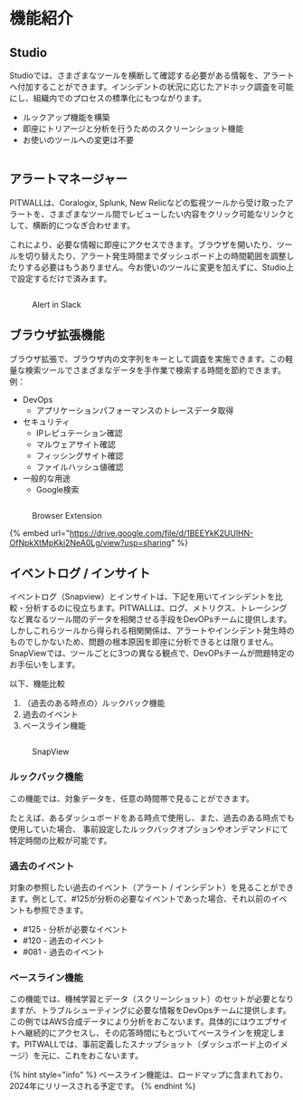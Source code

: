 <!--
# ✨ 機能紹介
-->

# 機能紹介

## Studio

Studioでは、さまざまなツールを横断して確認する必要がある情報を、アラートへ付加することができます。インシデントの状況に応じたアドホック調査を可能にし、組織内でのプロセスの標準化にもつながります。

* ルックアップ機能を構築
* 即座にトリアージと分析を行うためのスクリーンショット機能
* お使いのツールへの変更は不要

<figure><img src="https://lh7-us.googleusercontent.com/7y1ps6PAy_YUwi_FifO_BggULmAUTTSO1yksSdRvfF8ODiDQrzEjwA8CWKzqjqCo_IksRcaMn6A736d8nLdGo9SMIc1KV9QZzdHYDqgx9ShSOtUNSQL2_WMCjbrtV-yERDfLW8lIVE-zzs8dum95sLFInw=s2048" alt=""><figcaption></figcaption></figure>

## アラートマネージャー

PITWALLは、Coralogix, Splunk, New Relicなどの監視ツールから受け取ったアラートを、さまざまなツール間でレビューしたい内容をクリック可能なリンクとして、横断的につなぎ合わせます。

これにより、必要な情報に即座にアクセスできます。ブラウザを開いたり、ツールを切り替えたり、アラート発生時間までダッシュボード上の時間範囲を調整したりする必要はもうありません。今お使いのツールに変更を加えずに、Studio上で設定するだけで済みます。

&#x20;

<figure><img src="../.gitbook/assets/image (46).png" alt=""><figcaption><p>Alert in Slack</p></figcaption></figure>

## ブラウザ拡張機能

ブラウザ拡張で、ブラウザ内の文字列をキーとして調査を実施できます。この軽量な検索ツールでさまざまなデータを手作業で検索する時間を節約できます。例：

* DevOps
  * アプリケーションパフォーマンスのトレースデータ取得
* セキュリティ
  * IPレピュテーション確認
  * マルウェアサイト確認
  * フィッシングサイト確認
  * &#x20;ファイルハッシュ値確認
* 一般的な用途
  * Google検索

<figure><img src="../.gitbook/assets/image (53).png" alt=""><figcaption><p>Browser Extension</p></figcaption></figure>

{% embed url="https://drive.google.com/file/d/1BEEYkK2UUlHN-OfNpkXtMpKki2NeA0Lg/view?usp=sharing" %}

## イベントログ / インサイト

イベントログ（Snapview）とインサイトは、下記を用いてインシデントを比較・分析するのに役立ちます。PITWALLは、ログ、メトリクス、トレーシングなど異なるツール間のデータを相関させる手段をDevOPsチームに提供します。しかしこれらツールから得られる相関関係は、アラートやインシデント発生時のものでしかないため、問題の根本原因を即座に分析できるとは限りません。SnapViewでは、ツールごとに3つの異なる観点で、DevOPsチームが問題特定のお手伝いをします。

以下、機能比較

1. （過去のある時点の）ルックバック機能
2. 過去のイベント
3. ベースライン機能

<figure><img src="../.gitbook/assets/image (63).png" alt=""><figcaption><p>SnapView</p></figcaption></figure>

### ルックバック機能 <a href="#other-times" id="other-times"></a>

この機能では、対象データを、任意の時間帯で見ることができます。

たとえば、あるダッシュボードをある時点で使用し、また、過去のある時点でも使用していた場合、 事前設定したルックバックオプションやオンデマンドにて特定時間の比較が可能です。

### 過去のイベント <a href="#past-evemts" id="past-evemts"></a>

対象の参照したい過去のイベント（アラート / インシデント）を見ることができます。例として、#125が分析の必要なイベントであった場合、それ以前のイベントも参照できます。

* \#125 - 分析が必要なイベント
* \#120 - 過去のイベント
* \#081 - 過去のイベント

### ベースライン機能 <a href="#baselines" id="baselines"></a>

この機能では、機械学習とデータ（スクリーンショット）のセットが必要となりますが、トラブルシューティングに必要な情報をDevOpsチームに提供します。 この例ではAWS合成データにより分析をおこないます。具体的にはウエブサイトへ継続的にアクセスし、その応答時間にもとづいてベースラインを規定します。PITWALLでは、事前定義したスナップショット（ダッシュボード上のイメージ）を元に、これをおこないます。

{% hint style="info" %}
ベースライン機能は、ロードマップに含まれており、2024年にリリースされる予定です。
{% endhint %}
